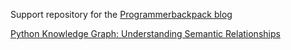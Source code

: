 Support repository for the [Programmerbackpack blog](https://programmerbackpack.com/)

[Python Knowledge Graph: Understanding Semantic Relationships](https://programmerbackpack.com/python-knowledge-graph-understanding-semantic-relationships/)